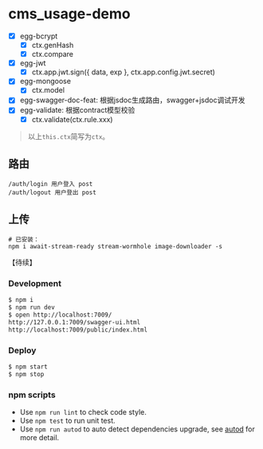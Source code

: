 # cms_usage-demo

- [x] egg-bcrypt
  - [x] ctx.genHash
  - [x] ctx.compare
- [x] egg-jwt
  - [x] ctx.app.jwt.sign({ data, exp }, ctx.app.config.jwt.secret)
- [x] egg-mongoose
  - [x] ctx.model
- [x] egg-swagger-doc-feat: 根据jsdoc生成路由，swagger+jsdoc调试开发
- [x] egg-validate: 根据contract模型校验
  - [x] ctx.validate(ctx.rule.xxx)

> 以上`this.ctx`简写为`ctx`。

## 路由

```
/auth/login 用户登入 post
/auth/logout 用户登出 post
```

## 上传

```shell
# 已安装：
npm i await-stream-ready stream-wormhole image-downloader -s
```

【待续】

### Development

```bash
$ npm i
$ npm run dev
$ open http://localhost:7009/
http://127.0.0.1:7009/swagger-ui.html
http://localhost:7009/public/index.html
```

### Deploy

```bash
$ npm start
$ npm stop
```

### npm scripts

- Use `npm run lint` to check code style.
- Use `npm test` to run unit test.
- Use `npm run autod` to auto detect dependencies upgrade, see [autod](https://www.npmjs.com/package/autod) for more detail.
